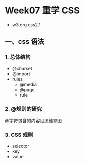 # Week07 重学 CSS

- w3.org css2.1

## 一、css 语法

### 1. 总体结构

- @charset
- @import
- rules
  - @media
  - @page
  - rule

### 2. @规则的研究

@字符包含的内容见思维导图

### 3. CSS 规则

- selector
- key
- value
